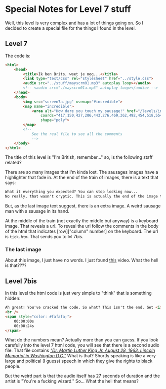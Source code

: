 # Special Notes for Level 7 stuff

Well, this level is very complex and has a lot of things going on. So I decided to create a special file for the things I found in the level.

## Level 7

The code is:
```html
<html>
    <head>
        <title>Ik ben Brits, weet je nog...</title> 
        <link type="text/css" rel="stylesheet" href="../style.css">
        <audio src="../stuff/mayscrm01.mp3" autoplay loop></audio>
        <!-- <audio src="./mayscrm01a.mp3" autoplay loop></audio> -->
    </head>
    <body>
        <img src="screen7a.jpg" usemap="#incredible">
        <map name="incredible">
            <area alt="How dare you touch my sausage!" href="/levels/incredible"
                coords="417,150,427,206,443,276,469,362,492,454,518,554,541,607,576,631,594,644,605,645,618,641,627,643,633,626,640,617,655,608,659,579,663,523,647,439,630,354,563,180,538,128,513,99,477,84,438,93,417,115"
                shape="poly">
        </map>
        <!--
            See the real file to see all the comments
            -->
    </body>
</html>
```

The title of this level is "I'm British, remember..." so, is the following staff related?

There are so many images that I'm kinda lost. The sausages images have a highlighter that fade in. At the end of the train of images, there is a text that says:
```txt
What it everything you expected? You can stop looking now...
No really, that wasn't cryptic. This is actually the end of the image train.
```
But, as the last image text suggest, there is an extra image. A weird sausage man with a sausage in its hand.

At the middle of the train (not exactly the middle but anyway) is a keyboard image. That reveals a url. To reveal the url follow the comments in the body of the html that indicates [row]["column" number] on the keyboard. The url is `tick.htm`. That sends you to lvl 7bis.

### The last image

About this image, I just have no words. I just found [this](https://www.youtube.com/watch?v=mt5_zxOwkJk) video. What the hell is that????

## Level 7bis

In this level the html code is just very simple to "think" that is something hidden:
```html
Ah great! You've cracked the code. So what? This isn't the end. Get <i>down</i> to business!
<br />
<span style="color: #fafafa;">
    00:00:00s
    00:00:24s
</span>
```
What do the numbers mean? Actually more than you can guess. If you look carefully into the level 7 html code, you will see that there is a second audio file. That file contains *["Dr. Martin Luther King Jr. August 28, 1963. Lincoln Memorial in Washington D.C."](http://analytictech.com/mb021/mlk.htm)* What is that? Shortly speaking is like a very large and political (I guess) speech in which they give the rights to black people.

But the weird part is that the audio itself has 27 seconds of duration and the artist is "You're a fucking wizard." So... What the hell that means?

